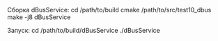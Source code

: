 Сборка dBusService:
cd /path/to/build
cmake /path/to/src/test10_dbus
make -j8 dBusService

Запуск:
cd /path/to/build/dBusService
./dBusService

